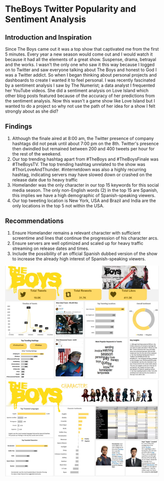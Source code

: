 # TheBoys Twitter Popularity and Sentiment Analysis
## Introduction and Inspiration

Since The Boys came out it was a top show that captivated me from the first 5 minutes. Every year a new season would come out and I would watch it because it had all the elements of a great show. Suspense, drama, betrayal and the works. I wasn't the only one who saw it this way because I logged on to Twitter and saw everyone talking about The Boys and honest to God I was a Twitter addict. So when I began thinking about personal projects and dashboards to create I wanted it to feel personal. I was recently fascinated by a sentiment analysis I saw by The Numerist; a data analyst I frequented her YouTube videos. She did a sentiment analysis on Love Island which other blog posts featured because of the accuracy of her predictions from the sentiment analysis. Now this wasn't a game show like Love Island but I wanted to do a project so why not use the path of her idea for a show I felt strongly about as she did? 

## Findings
1. Although the finale aired at 8:00 am, the Twitter presence of company hashtags did not peak until about 7:00 pm on the 8th. Twitter's presence then dwindled but remained between 200 and 400 tweets per hour for the rest of the weekend.
2. Our top trending hashtag apart from #TheBoys and #TheBoysFinale was #TheBoysTV. The top trending hashtag unrelated to the show was  #ThorLoveAndThunder. #internetdown was also a highly recurring hashtag, indicating servers may have slowed down or crashed on the release date due to heavy traffic
3. Homelander was the only character in our top 15 keywords for this social media season.  The only non-English words (2) in the top 15 are Spanish, this implies we have a high demographic of Spanish-speaking viewers.
4. Our top tweeting location is New York, USA and Brazil and India are the only locations in the top 5 not within the USA.

## Recommendations
1. Ensure Homelander remains a relevant character with sufficient screentime and lines that continue the progression of his character arcs.
2. Ensure servers are well optimized and scaled up for heavy traffic streaming on release dates and times.
3. Include the possibility of an official Spanish dubbed version of the show to increase the already high interest of Spanish-speaking viewers.


![Dashboard1](<The Boys Twitter Popularity and Sentiment Analysis Pg1.jpg>)
![Dashboard2](<The Boys Twitter Popularity and Sentiment Analysis Pg2.jpg>)

